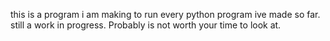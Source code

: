 this is a program i am making to run every python program ive made so far. 
still a work in progress. 
Probably is not worth your time to look at.
